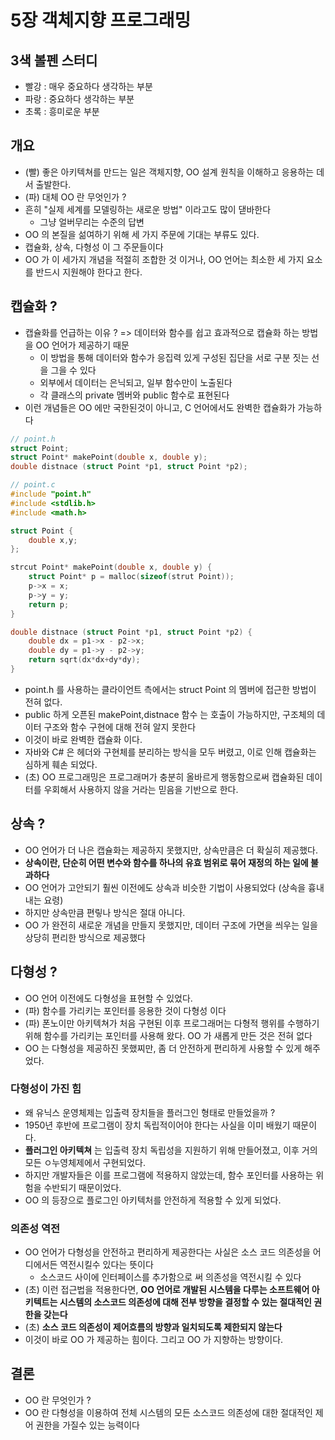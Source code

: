 # 5장 객체지향 프로그래밍

## 3색 볼펜 스터디
- 빨강 : 매우 중요하다 생각하는 부분
- 파랑 : 중요하다 생각하는 부분
- 초록 : 흥미로운 부분

## 개요
- (빨) 좋은 아키텍쳐를 만드는 일은 객체지향, OO 설계 원칙을 이해하고 응용하는 데서 출발한다.
- (파) 대체 OO 란 무엇인가 ?
- 흔히 "실제 세계를 모델링하는 새로운 방법" 이라고도 많이 댇바한다
  - 그냥 얼버무리는 수준의 답변
- OO 의 본질을 섦여하기 위해 세 가지 주문에 기대는 부류도 있다.
- 캡슐화, 상속, 다형성 이 그 주문들이다
- OO 가 이 세가지 개념을 적절히 조합한 것 이거나, OO 언어는 최소한 세 가지 요소를 반드시 지원해야 한다고 한다.

## 캡슐화 ?
- 캡슐화를 언급하는 이유 ? => 데이터와 함수를 쉽고 효과적으로 캡슐화 하는 방법을 OO 언어가 제공하기 때문
  - 이 방법을 통해 데이터와 함수가 응집력 있게 구성된 집단을 서로 구분 짓는 선을 그을 수 있다
  - 외부에서 데이터는 은닉되고, 일부 함수만이 노출된다
  - 각 클래스의 private 멤버와 public 함수로 표현된다
- 이런 개념들은 OO 에만 국한된것이 아니고, C 언어에서도 완벽한 캡슐화가 가능하다

```c
// point.h
struct Point;
struct Point* makePoint(double x, double y);
double distnace (struct Point *p1, struct Point *p2);

// point.c
#include "point.h"
#include <stdlib.h>
#include <math.h>

struct Point {
    double x,y;
}; 

strcut Point* makePoint(double x, double y) {
    struct Point* p = malloc(sizeof(strut Point));
    p->x = x;
    p->y = y;
    return p;
}

double distnace (struct Point *p1, struct Point *p2) {
    double dx = p1->x - p2->x;
    double dy = p1->y - p2->y;
    return sqrt(dx*dx+dy*dy);
}
```
- point.h 를 사용하는 클라이언트 측에서는 struct Point 의 멤버에 접근한 방법이 전혀 없다.
- public 하게 오픈된 makePoint,distnace 함수 는 호출이 가능하지만, 구조체의 데이터 구조와 함수 구현에 대해 전혀 알지 못한다
- 이것이 바로 완벽한 캡슐화 이다.
- 자바와 C# 은 헤더와 구현체를 분리하는 방식을 모두 버렸고, 이로 인해 캡슐화는 심하게 훼손 되었다.
- (초) OO 프로그래밍은 프로그래머가 충분히 올바르게 행동함으로써 캡슐화된 데이터를 우회해서 사용하지 않을 거라는 믿음을 기반으로 한다.

## 상속 ?
- OO 언어가 더 나은 캡슐화는 제공하지 못했지만, 상속만큼은 더 확실히 제공했다.
- **상속이란, 단순히 어떤 변수와 함수를 하나의 유효 범위로 묶어 재정의 하는 일에 불과하다**
- OO 언어가 고안되기 훨씬 이전에도 상속과 비슷한 기법이 사용되었다 (상속을 흉내내는 요령)
- 하지만 상속만큼 편맇나 방식은 절대 아니다.
- OO 가 완전히 새로운 개념을 만들지 못했지만, 데이터 구조에 가면을 씌우는 일을 상당히 편리한 방식으로 제공했다

## 다형성 ?
- OO 언어 이전에도 다형성을 표현할 수 있었다.
- (파) 함수를 가리키는 포인터를 응용한 것이 다형성 이다
- (파) 폰노이만 아키텍쳐가 처음 구현된 이후 프로그래머는 다형적 행위를 수행하기 위해 함수를 가리키는 포인터를 사용해 왔다. OO 가 새롭게 만든 것은 전혀 없다
- OO 는 다형성을 제공하진 못했찌만, 좀 더 안전하게 편리하게 사용할 수 있게 해주었다.

### 다형성이 가진 힘
- 왜 유닉스 운영체제는 입출력 장치들을 플러그인 형태로 만들었을까 ?
- 1950년 후반에 프로그램이 장치 독립적이어야 한다는 사실을 이미 배웠기 때문이다.
- **플러그인 아키텍쳐** 는 입출력 장치 독립성을 지원하기 위해 만들어졌고, 이후 거의 모든 ㅇ누영체제에서 구현되었다.
- 하지만 개발자들은 이를 프로그램에 적용하지 않았는데, 함수 포인터를 사용하는 위험을 수반되기 때문이었다.
- OO 의 등장으로 플로그인 아키텍처를 안전하게 적용할 수 있게 되었다.

### 의존성 역전
- OO 언어가 다형성을 안전하고 편리하게 제공한다는 사실은 소스 코드 의존성을 어디에서든 역전시킬수 있다는 뜻이다
  - 소스코드 사이에 인터페이스를 추가함으로 써 의존성을 역전시킬 수 있다
- (초) 이런 접근법을 적용한다면, **OO 언어로 개발된 시스템을 다루는 소프트웨어 아키텍트는 시스템의 소스코드 의존성에 대해 전부 방향을 결정할 수 있는 절대적인 권한을 갖는다**
- (초) **소스 코드 의존성이 제어흐름의 방향과 일치되도록 제한되지 않는다**
- 이것이 바로 OO 가 제공하는 힘이다. 그리고 OO 가 지향하는 방향이다.

## 결론
- OO 란 무엇인가 ?
- OO 란 다형성을 이용하여 전체 시스템의 모든 소스코드 의존성에 대한 절대적인 제어 권한을 가질수 있는 능력이다